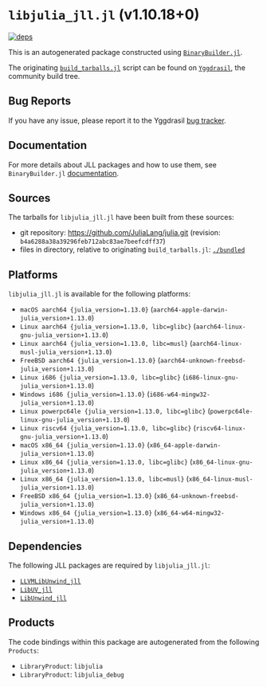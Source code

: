 # `libjulia_jll.jl` (v1.10.18+0)

[![deps](https://juliahub.com/docs/libjulia_jll/deps.svg)](https://juliahub.com/ui/Packages/General/libjulia_jll/)

This is an autogenerated package constructed using [`BinaryBuilder.jl`](https://github.com/JuliaPackaging/BinaryBuilder.jl).

The originating [`build_tarballs.jl`](https://github.com/JuliaPackaging/Yggdrasil/blob/baf0409999ad951577e8849812eeb5206e251328/L/libjulia/build_tarballs.jl) script can be found on [`Yggdrasil`](https://github.com/JuliaPackaging/Yggdrasil/), the community build tree.

## Bug Reports

If you have any issue, please report it to the Yggdrasil [bug tracker](https://github.com/JuliaPackaging/Yggdrasil/issues).

## Documentation

For more details about JLL packages and how to use them, see `BinaryBuilder.jl` [documentation](https://docs.binarybuilder.org/stable/jll/).

## Sources

The tarballs for `libjulia_jll.jl` have been built from these sources:

* git repository: https://github.com/JuliaLang/julia.git (revision: `b4a6288a38a39296feb712abc83ae7beefcdff37`)
* files in directory, relative to originating `build_tarballs.jl`: [`./bundled`](https://github.com/JuliaPackaging/Yggdrasil/tree/baf0409999ad951577e8849812eeb5206e251328/L/libjulia/bundled)

## Platforms

`libjulia_jll.jl` is available for the following platforms:

* `macOS aarch64 {julia_version=1.13.0}` (`aarch64-apple-darwin-julia_version+1.13.0`)
* `Linux aarch64 {julia_version=1.13.0, libc=glibc}` (`aarch64-linux-gnu-julia_version+1.13.0`)
* `Linux aarch64 {julia_version=1.13.0, libc=musl}` (`aarch64-linux-musl-julia_version+1.13.0`)
* `FreeBSD aarch64 {julia_version=1.13.0}` (`aarch64-unknown-freebsd-julia_version+1.13.0`)
* `Linux i686 {julia_version=1.13.0, libc=glibc}` (`i686-linux-gnu-julia_version+1.13.0`)
* `Windows i686 {julia_version=1.13.0}` (`i686-w64-mingw32-julia_version+1.13.0`)
* `Linux powerpc64le {julia_version=1.13.0, libc=glibc}` (`powerpc64le-linux-gnu-julia_version+1.13.0`)
* `Linux riscv64 {julia_version=1.13.0, libc=glibc}` (`riscv64-linux-gnu-julia_version+1.13.0`)
* `macOS x86_64 {julia_version=1.13.0}` (`x86_64-apple-darwin-julia_version+1.13.0`)
* `Linux x86_64 {julia_version=1.13.0, libc=glibc}` (`x86_64-linux-gnu-julia_version+1.13.0`)
* `Linux x86_64 {julia_version=1.13.0, libc=musl}` (`x86_64-linux-musl-julia_version+1.13.0`)
* `FreeBSD x86_64 {julia_version=1.13.0}` (`x86_64-unknown-freebsd-julia_version+1.13.0`)
* `Windows x86_64 {julia_version=1.13.0}` (`x86_64-w64-mingw32-julia_version+1.13.0`)

## Dependencies

The following JLL packages are required by `libjulia_jll.jl`:

* [`LLVMLibUnwind_jll`](https://github.com/JuliaBinaryWrappers/LLVMLibUnwind_jll.jl)
* [`LibUV_jll`](https://github.com/JuliaBinaryWrappers/LibUV_jll.jl)
* [`LibUnwind_jll`](https://github.com/JuliaBinaryWrappers/LibUnwind_jll.jl)

## Products

The code bindings within this package are autogenerated from the following `Products`:

* `LibraryProduct`: `libjulia`
* `LibraryProduct`: `libjulia_debug`
